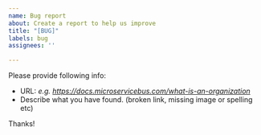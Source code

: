 ```yaml
---
name: Bug report
about: Create a report to help us improve
title: "[BUG]"
labels: bug
assignees: ''

---
```


Please provide following info:

* URL: *e.g. https://docs.microservicebus.com/what-is-an-organization*
* Describe what you have found. (broken link, missing image or spelling etc)

Thanks!
